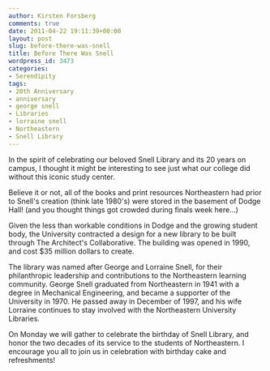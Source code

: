 ```yaml
---
author: Kirsten Forsberg
comments: true
date: 2011-04-22 19:11:39+00:00
layout: post
slug: before-there-was-snell
title: Before There Was Snell
wordpress_id: 3473
categories:
- Serendipity
tags:
- 20th Anniversary
- anniversary
- george snell
- Libraries
- lorraine snell
- Northeastern
- Snell Library
---
```


In the spirit of celebrating our beloved Snell Library and its 20 years on campus, I thought it might be interesting to see just what our college did without this iconic study center.

Believe it or not, all of the books and print resources Northeastern had prior to Snell's creation (think late 1980's) were stored in the basement of Dodge Hall! (and you thought things got crowded during finals week here...)

Given the less than workable conditions in Dodge and the growing student body, the University contracted a design for a new library to be built through The Architect's Collaborative. The building was opened in 1990, and cost $35 million dollars to create.

The library was named after George and Lorraine Snell, for their philanthropic leadership and contributions to the Northeastern learning community. George Snell graduated from Northeastern in 1941 with a degree in Mechanical Engineering, and became a supporter of the University in 1970. He passed away in December of 1997, and his wife Lorraine continues to stay involved with the Northeastern University Libraries.

On Monday we will gather to celebrate the birthday of Snell Library, and honor the two decades of its service to the students of Northeastern. I encourage you all to join us in celebration with birthday cake and refreshments!
